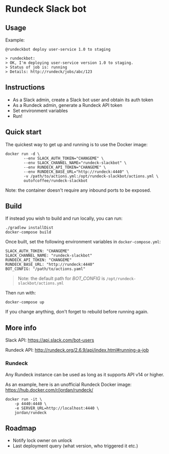# Rundeck Slack bot

## Usage

Example:

    @rundeckbot deploy user-service 1.0 to staging
    
    > rundeckbot:
    > OK, I'm deploying user-service version 1.0 to staging.
    > Status of job is: running
    > Details: http://rundeck/jobs/abc/123

## Instructions

* As a Slack admin, create a Slack bot user and obtain its auth token 
* As a Rundeck admin, generate a Rundeck API token
* Set environment variables
* Run!

## Quick start

The quickest way to get up and running is to use the Docker image:

    docker run -d \
            --env SLACK_AUTH_TOKEN="CHANGEME" \
            --env SLACK_CHANNEL_NAME="rundeck-slackbot" \
            --env RUNDECK_API_TOKEN="CHANGEME" \
            --env RUNDECK_BASE_URL="http://rundeck:4440" \
            -v /path/to/actions.yml:/opt/rundeck-slackbot/actions.yml \
            outofcoffee/rundeck-slackbot

Note: the container doesn't require any inbound ports to be exposed.

## Build

If instead you wish to build and run locally, you can run:

    ./gradlew installDist
    docker-compose build

Once built, set the following environment variables in `docker-compose.yml`:
    
    SLACK_AUTH_TOKEN: "CHANGEME"
    SLACK_CHANNEL_NAME: "rundeck-slackbot"
    RUNDECK_API_TOKEN: "CHANGEME"
    RUNDECK_BASE_URL: "http://rundeck:4440"
    BOT_CONFIG: "/path/to/actions.yaml"
    
> Note: the default path for _BOT_CONFIG_ is `/opt/rundeck-slackbot/actions.yml`

Then run with:

    docker-compose up

If you change anything, don't forget to rebuild before running again.

## More info

Slack API: https://api.slack.com/bot-users

Rundeck API: http://rundeck.org/2.6.9/api/index.html#running-a-job

### Rundeck

Any Rundeck instance can be used as long as it supports API v14 or higher.

As an example, here is an unofficial Rundeck Docker image: https://hub.docker.com/r/jordan/rundeck/

    docker run -it \
        -p 4440:4440 \
        -e SERVER_URL=http://localhost:4440 \
        jordan/rundeck

## Roadmap

* Notify lock owner on unlock
* Last deployment query (what version, who triggered it etc.)
